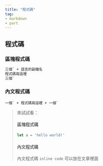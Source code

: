 ```yaml
---
title: "程式碼"
tag: 
- markdown
- part
---
```


## 程式碼
### 區塊程式碼
```md
三個` + 語言的副檔名
程式碼寫這裡
三個`
```
### 內文程式碼
```
一個` + 程式碼寫這裡 + 一個`
```

>來試試看：
>#### 區塊程式碼
>```js
>let a = 'hello world!'
>```
>#### 內文程式碼
>內文程式碼 `inline code` 可以放在文章裡面